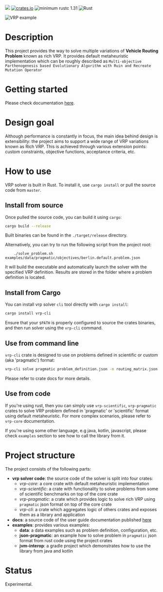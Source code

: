 [![](https://docs.rs/vrp-cli/badge.svg)](https://docs.rs/vrp-cli)
[![crates.io](https://img.shields.io/crates/v/vrp-cli.svg)](https://crates.io/crates/vrp-cli)
![minimum rustc 1.31](https://img.shields.io/badge/rustc-1.31+-red.svg)
![Rust](https://github.com/reinterpretcat/vrp/workflows/Rust/badge.svg?branch=master)

![VRP example](docs/resources/vrp-example.png "VRP with Route Balance")

# Description

This project provides the way to solve multiple variations of **Vehicle Routing Problem** known as rich VRP. It provides
default metaheuristic implementation which can be roughly described as
`Multi-objective Parthenogenesis based Evolutionary Algorithm with Ruin and Recreate Mutation Operator`


# Getting started

Please check documentation [here](https://reinterpretcat.github.io/vrp).


# Design goal

Although performance is constantly in focus, the main idea behind design is extensibility: the project
aims to support a wide range of VRP variations known as Rich VRP. This is achieved through various extension
points: custom constraints, objective functions, acceptance criteria, etc.


# How to use

VRP solver is built in Rust. To install it, use `cargo install` or pull the source code from `master`.


## Install from source

Once pulled the source code, you can build it using `cargo`:

```bash
cargo build --release
```
Built binaries can be found in the `./target/release` directory.

Alternatively, you can try to run the following script from the project root:

        ./solve_problem.sh examples/data/pragmatic/objectives/berlin.default.problem.json

It will build the executable and automatically launch the solver with the specified VRP definition. Results are
stored in the folder where a problem definition is located.

## Install from Cargo

You can install vrp solver `cli` tool directly with `cargo install`:

```bash
cargo install vrp-cli
```

Ensure that your `$PATH` is properly configured to source the crates binaries, and then run solver using the `vrp-cli` command.


## Use from command line

`vrp-cli` crate is designed to use on problems defined in scientific or custom (aka 'pragmatic') format:

```bash
vrp-cli solve pragmatic problem_definition.json -m routing_matrix.json --max-time=120`
```

Please refer to crate docs for more details.


## Use from code

If you're using rust, then you can simply use `vrp-scientific`, `vrp-pragmatic` crates to solve VRP problem
defined in 'pragmatic' or 'scientific' format using default metaheuristic. For more complex scenarios, please refer to
`vrp-core` documentation.

If you're using some other language, e.g java, kotlin, javascript, please check `examples` section to see how to call
the library from it.


# Project structure

The project consists of the following parts:
- **vrp solver code**: the source code of the solver is split into four crates:
    - *vrp-core*: a core crate with default metaheuristic implementation
    - *vrp-scientific*: a crate with functionality to solve problems from some of scientific benchmarks on top of the core crate
    - *vrp-pragmatic*: a crate which provides logic to solve rich VRP using `pragmatic` json format on top of the core crate
    - *vrp-cli*: a crate which aggregates logic of others crates and exposes them as a library and application
- **docs**: a source code of the user guide documentation published [here](https://reinterpretcat.github.io/vrp)
- **examples**: provides various examples:
    - **data**: a data examples such as problem definition, configuration, etc.
    - **json-pragmatic**: an example how to solve problem in `pragmatic` json format from rust code using the project crates
    - **jvm-interop**: a gradle project which demonstrates how to use the library from java and kotlin


# Status

Experimental.